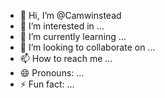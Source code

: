 - 👋 Hi, I’m @Camwinstead
- 👀 I’m interested in ...
- 🌱 I’m currently learning ...
- 💞️ I’m looking to collaborate on ...
- 📫 How to reach me ...
- 😄 Pronouns: ...
- ⚡ Fun fact: ...

<!---
Camwinstead/Camwinstead is a ✨ special ✨ repository because its `README.md` (this file) appears on your GitHub profile.
You can click the Preview link to take a look at your changes.
--->
